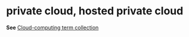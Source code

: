 # private cloud, hosted private cloud

**See** [Cloud-computing term collection](https://worldready.cloudapp.net/Styleguide/Read?id=2700&topicid=28841)

